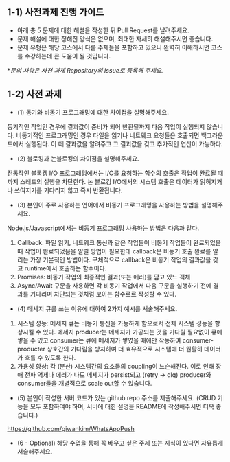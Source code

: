## 1-1) 사전과제 진행 가이드

- 아래 총 5 문제에 대한 해설을 작성한 뒤 Pull Request를 날려주세요.
- 문제 해설에 대한 정해진 양식은 없으며, 최대한 자세히 해설해주시면 좋습니다.
- 문제 유형은 해당 코스에서 다룰 주제들을 포함하고 있으니 완벽히 이해하시면 코스를 수강하는데 큰 도움이 될 것입니다.

**문의 사항은 사전 과제 Repository의 Issue로 등록해 주세요.*
  


## 1-2) 사전 과제

- (1) 동기와 비동기 프로그래밍에 대한 차이점을 설명해주세요.

동기적인 작업인 경우에 결과값이 준비가 되어 반환될까지 다음 작업이 실행되지 않습니다. 비동기적인 프로그래밍인 경우 타일을 읽기나 네트웨크 요청들은 호출되면 백그라운드에서 실행된다. 이 떼 걀과값을 알려주고 그 결괴값을 갖고 추가적인 연산이 가능하다.

- (2) 블로킹과 논블로킹의 차이점을 설명해주세요.

전통작인 블록켕 I/O 프로그래밍에서는 I/O를 요청하는 함수의 호출은 작업이 완료될 때까지 스레드의 실행을 차단한다. 논 블로킹 I/O에서의 시스템 호출은 데이터가 읽혀지거나 쓰여지기를 기다리지 않고 즉시 반환됩니다.

- (3) 본인이 주로 사용하는 언어에서 비동기 프로그래밍을 사용하는 방법을 설명해주세요.

Node.js/Javascript에서는 비동기 프로그래밍 사용하는 방법은 다음과 같다. 

1. Callback. 파일 읽기, 네드웨크 통신과 같은 작업들이 비동기 작업들이 완료되었을 때 작업이 완료되었음을 알릴 방법이 필요한데 callback은 비동기 호출 완료를 알리는 가장 기본적인 방법이다. 구체적으로 callback은 비동기 작업의 결과값을 갖고 runtime에서 호출하는 함수이다.
2. Promises: 비동기 작업의 최종적인 결과(또는 에러)를 담고 있느 객체
3. Async/Await 구문을 사용하면 각 비동기 작업에서 다음 구문을 실행하기 전에 결과를 기다리며 차단되는 것처럼 보이는 함수르르 작성할 수 있다.

- (4) 메세지 큐를 쓰는 이유에 대하여 2가지 예시를 서술해주세요.

1. 시스템 성능: 메세지 큐는 비동기 통신을 가능하게 함으로서 전체 시스템 성능을 향상시킬 수 있다. 메세지 producer는 메세지가 가공되는 것을 기다릴 필요없이 큐에 쌓을 수 있고 consumer는 큐에 메세지가 쌓였을 때에만 작동하여 consumer-producter 상호간의 기다림을 방지하여 더 효유적으로 시스템에 더 원활히 데이터가 흐를 수 있도록 한다. 
2. 가용성 향상: 각 (분산) 시스템간의 요소들의 coupling이 느슨해진다. 이로 인해 장애 전파 억제나 에러가 나도 메세지가 persist되고 (retry -> dlq) producer와 consumer들을 개별적으로 scale out할 수 있습니다.


- (5) 본인이 작성한 서버 코드가 있는 github repo 주소를 제출해주세요. (CRUD 기능을 모두 포함하여야 하며, 서버에 대한 설명을 README에 작성해주시면 더욱 좋습니다.) 

https://github.com/giwankim/WhatsAppPush

- (6 - Optional) 해당 수업을 통해 꼭 배우고 싶은 주제 또는 지식이 있다면 자유롭게 서술해주세요.
